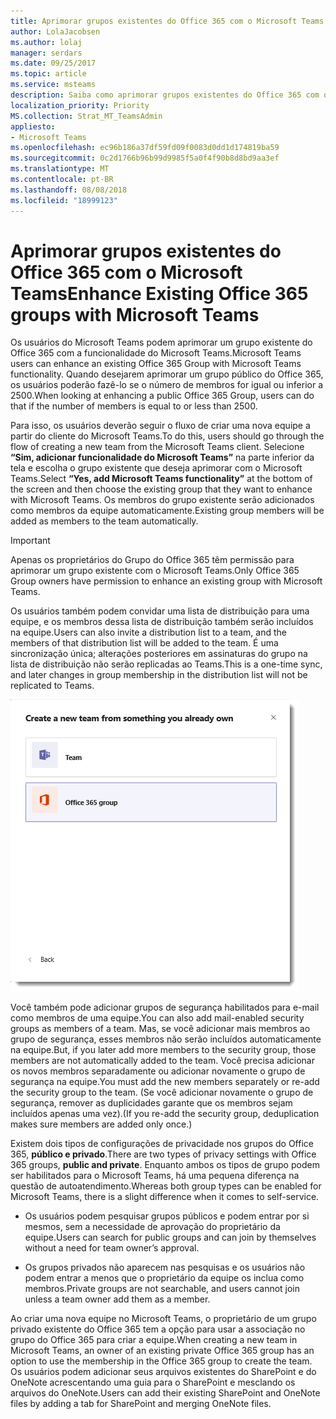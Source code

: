 ```yaml
---
title: Aprimorar grupos existentes do Office 365 com o Microsoft Teams
author: LolaJacobsen
ms.author: lolaj
manager: serdars
ms.date: 09/25/2017
ms.topic: article
ms.service: msteams
description: Saiba como aprimorar grupos existentes do Office 365 com o Microsoft Teams convidando uma lista de distribuição para uma equipe, adicionar grupos de segurança habilitados para e-mail, e muito mais.
localization_priority: Priority
MS.collection: Strat_MT_TeamsAdmin
appliesto:
- Microsoft Teams
ms.openlocfilehash: ec96b186a37df59fd09f0083d0dd1d174819ba59
ms.sourcegitcommit: 0c2d1766b96b99d9985f5a0f4f90b8d8bd9aa3ef
ms.translationtype: MT
ms.contentlocale: pt-BR
ms.lasthandoff: 08/08/2018
ms.locfileid: "18999123"
---
```

<a name="enhance-existing-office-365-groups-with-microsoft-teams"></a><span data-ttu-id="cd90b-103">Aprimorar grupos existentes do Office 365 com o Microsoft Teams</span><span class="sxs-lookup"><span data-stu-id="cd90b-103">Enhance Existing Office 365 groups with Microsoft Teams</span></span>
=======================================================

<span data-ttu-id="cd90b-104">Os usuários do Microsoft Teams podem aprimorar um grupo existente do Office 365 com a funcionalidade do Microsoft Teams.</span><span class="sxs-lookup"><span data-stu-id="cd90b-104">Microsoft Teams users can enhance an existing Office 365 Group with Microsoft Teams functionality.</span></span> <span data-ttu-id="cd90b-105">Quando desejarem aprimorar um grupo público do Office 365, os usuários poderão fazê-lo se o número de membros for igual ou inferior a 2500.</span><span class="sxs-lookup"><span data-stu-id="cd90b-105">When looking at enhancing a public Office 365 Group, users can do that if the number of members is equal to or less than 2500.</span></span>

<span data-ttu-id="cd90b-106">Para isso, os usuários deverão seguir o fluxo de criar uma nova equipe a partir do cliente do Microsoft Teams.</span><span class="sxs-lookup"><span data-stu-id="cd90b-106">To do this, users should go through the flow of creating a new team from the Microsoft Teams client.</span></span> <span data-ttu-id="cd90b-107">Selecione **“Sim, adicionar funcionalidade do Microsoft Teams”** na parte inferior da tela e escolha o grupo existente que deseja aprimorar com o Microsoft Teams.</span><span class="sxs-lookup"><span data-stu-id="cd90b-107">Select **“Yes, add Microsoft Teams functionality”** at the bottom of the screen and then choose the existing group that they want to enhance with Microsoft Teams.</span></span> <span data-ttu-id="cd90b-108">Os membros do grupo existente serão adicionados como membros da equipe automaticamente.</span><span class="sxs-lookup"><span data-stu-id="cd90b-108">Existing group members will be added as members to the team automatically.</span></span>



> [!IMPORTANT]
> <span data-ttu-id="cd90b-109">Apenas os proprietários do Grupo do Office 365 têm permissão para aprimorar um grupo existente com o Microsoft Teams.</span><span class="sxs-lookup"><span data-stu-id="cd90b-109">Only Office 365 Group owners have permission to enhance an existing group with Microsoft Teams.</span></span> 

<span data-ttu-id="cd90b-110">Os usuários também podem convidar uma lista de distribuição para uma equipe, e os membros dessa lista de distribuição também serão incluídos na equipe.</span><span class="sxs-lookup"><span data-stu-id="cd90b-110">Users can also invite a distribution list to a team, and the members of that distribution list will be added to the team.</span></span> <span data-ttu-id="cd90b-111">É uma sincronização única; alterações posteriores em assinaturas do grupo na lista de distribuição não serão replicadas ao Teams.</span><span class="sxs-lookup"><span data-stu-id="cd90b-111">This is a one-time sync, and later changes in group membership in the distribution list will not be replicated to Teams.</span></span> 

![Uma sequência de capturas de tela mostra à equipe o convite de uma lista de distribuição e seus membros.](media/Enhance_Existing_Office_365_groups_with_Microsoft_Teams_image2.png)

<span data-ttu-id="cd90b-113">Você também pode adicionar grupos de segurança habilitados para e-mail como membros de uma equipe.</span><span class="sxs-lookup"><span data-stu-id="cd90b-113">You can also add mail-enabled security groups as members of a team.</span></span> <span data-ttu-id="cd90b-114">Mas, se você adicionar mais membros ao grupo de segurança, esses membros não serão incluídos automaticamente na equipe.</span><span class="sxs-lookup"><span data-stu-id="cd90b-114">But, if you later add more members to the security group, those members are not automatically added to the team.</span></span> <span data-ttu-id="cd90b-115">Você precisa adicionar os novos membros separadamente ou adicionar novamente o grupo de segurança na equipe.</span><span class="sxs-lookup"><span data-stu-id="cd90b-115">You must add the new members separately or re-add the security group to the team.</span></span> <span data-ttu-id="cd90b-116">(Se você adicionar novamente o grupo de segurança, remover as duplicidades garante que os membros sejam incluídos apenas uma vez).</span><span class="sxs-lookup"><span data-stu-id="cd90b-116">(If you re-add the security group, deduplication makes sure members are added only once.)</span></span>

<span data-ttu-id="cd90b-117">Existem dois tipos de configurações de privacidade nos grupos do Office 365, **público e privado**.</span><span class="sxs-lookup"><span data-stu-id="cd90b-117">There are two types of privacy settings with Office 365 groups, **public and private**.</span></span> <span data-ttu-id="cd90b-118">Enquanto ambos os tipos de grupo podem ser habilitados para o Microsoft Teams, há uma pequena diferença na questão de autoatendimento.</span><span class="sxs-lookup"><span data-stu-id="cd90b-118">Whereas both group types can be enabled for Microsoft Teams, there is a slight difference when it comes to self-service.</span></span>

-   <span data-ttu-id="cd90b-119">Os usuários podem pesquisar grupos públicos e podem entrar por si mesmos, sem a necessidade de aprovação do proprietário da equipe.</span><span class="sxs-lookup"><span data-stu-id="cd90b-119">Users can search for public groups and can join by themselves without a need for team owner’s approval.</span></span>

-   <span data-ttu-id="cd90b-120">Os grupos privados não aparecem nas pesquisas e os usuários não podem entrar a menos que o proprietário da equipe os inclua como membros.</span><span class="sxs-lookup"><span data-stu-id="cd90b-120">Private groups are not searchable, and users cannot join unless a team owner add them as a member.</span></span>

<span data-ttu-id="cd90b-121">Ao criar uma nova equipe no Microsoft Teams, o proprietário de um grupo privado existente do Office 365 tem a opção para usar a associação no grupo do Office 365 para criar a equipe.</span><span class="sxs-lookup"><span data-stu-id="cd90b-121">When creating a new team in Microsoft Teams, an owner of an existing private Office 365 group has an option to use the membership in the Office 365 group to create the team.</span></span> <span data-ttu-id="cd90b-122">Os usuários podem adicionar seus arquivos existentes do SharePoint e do OneNote acrescentando uma guia para o SharePoint e mesclando os arquivos do OneNote.</span><span class="sxs-lookup"><span data-stu-id="cd90b-122">Users can add their existing SharePoint and OneNote files by adding a tab for SharePoint and merging OneNote files.</span></span>

